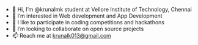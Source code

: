- 👋 Hi, I’m @krunalmk student at Vellore Institute of Technology, Chennai
- 👀 I’m interested in Web development and App Development
- 🌱 I like to participate in coding competitions and hackathons
- 💞️ I’m looking to collaborate on open source projects
- 📫 Reach me at krunalk013@gmail.com

<!---
krunalmk/krunalmk is a ✨ special ✨ repository because its `README.md` (this file) appears on your GitHub profile.
You can click the Preview link to take a look at your changes.
--->
